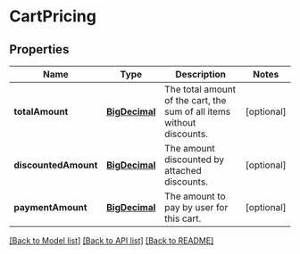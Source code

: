 # CartPricing

## Properties
Name | Type | Description | Notes
------------ | ------------- | ------------- | -------------
**totalAmount** | [**BigDecimal**](BigDecimal.md) | The total amount of the cart, the sum of all items without discounts. | [optional] 
**discountedAmount** | [**BigDecimal**](BigDecimal.md) | The amount discounted by attached discounts. | [optional] 
**paymentAmount** | [**BigDecimal**](BigDecimal.md) | The amount to pay by user for this cart. | [optional] 

[[Back to Model list]](../../README.md#documentation-for-models) [[Back to API list]](../../README.md#documentation-for-api-endpoints) [[Back to README]](../../README.md)


